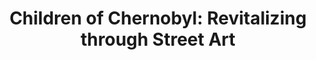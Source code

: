 ---
title:  "Children of Chernobyl: Revitalizing through Street Art"
category: ['pop']
classes: ['embed','iframe','arcgis']
excerpt: "Street art is an avenue for message broadcasting, which often speaks for the disenfranchised . "
description: "Although Pripyat, the city nearest to the Chernobyl disaster, has been abandoned by its citizens, the city carries on. It does so partly through artists’ street art murals. Street art is meant to be viewed, and keeping in mind the fact that Pripyat is a subject of political and social discourse, the artists most likely intend to convey a message about Pripyat’s history. There are certain themes, such as shadows of people and children, found among the murals that the artists lhope visitors to Pripyat will reflect upon."
header:
  # overlay_image: /assets/images/soto-avina.jpg
  teaser: assets/images/soto-avina.jpg
contributors:
    - name: Vladimir Soto-Avina
      bio: "'23 intends on majoring in Computer Science and is from Denver, CO."
embed:
  type: arcgis
  id: 1inye10
  url: https://arcg.is/1inye10
course: 'RUSS043 Chernobyl: Nuclear Naratives and the Environment, Swarthmore College, Spring 2020'
---